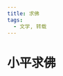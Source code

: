 ```yaml
---
title: 求佛
tags:
  - 文学, 转载
---
```

# 小平求佛


<script setup>
import MidiPlayer from './MidiPlayer.vue';
</script>

<MidiPlayer MidiUrl="/midis/求佛.mid" SongTitle="求佛.mid" key="求佛" />
